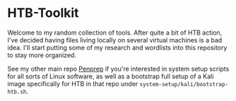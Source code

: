 HTB-Toolkit
===========




Welcome to my random collection of tools. After quite a bit of HTB action, I've decided having files living locally on several virtual machines is a bad idea. I'll start putting some of my research and wordlists into this repository to stay more organized.



See my other main repo [Penprep](https://github.com/Cashiuus/penprep) if you're interested in system setup scripts for all sorts of Linux software, as well as a bootstrap full setup of a Kali image specifically for HTB in that repo under `system-setup/kali/bootstrap-htb.sh`.


